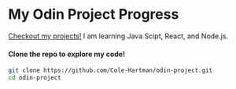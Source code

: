 # My Odin Project Progress

[Checkout my projects!](https://cole-hartman.github.io/odin-project/)
I am learning Java Scipt, React, and Node.js.
#### Clone the repo to explore my code!
```bash
git clone https://github.com/Cole-Hartman/odin-project.git
cd odin-project
```
